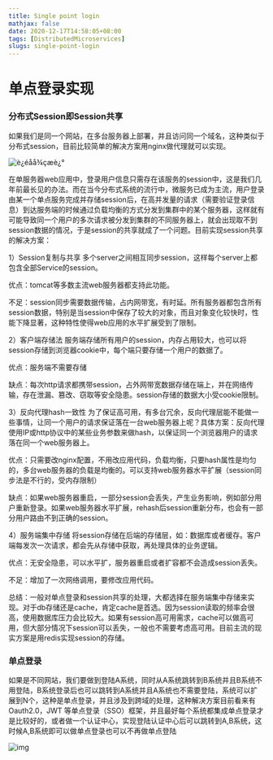```yaml
---
title: Single point login
mathjax: false
date: 2020-12-17T14:58:05+08:00
tags: [DistributedMicroservices]
slugs: single-point-login
---
```


# 单点登录实现

### 分布式Session即Session共享

如果我们是同一个网站，在多台服务器上部署，并且访问同一个域名，这种类似于分布式session，目前比较简单的解决方案用nginx做代理就可以实现。

![è¿éåå¾çæè¿°](https://cdn.kayleh.top/gh/kayleh/cdn2/单点登录实现/20180517164650663.png)



在单服务器web应用中，登录用户信息只需存在该服务的session中，这是我们几年前最长见的办法。而在当今分布式系统的流行中，微服务已成为主流，用户登录由某一个单点服务完成并存储session后，在高并发量的请求（需要验证登录信息）到达服务端的时候通过负载均衡的方式分发到集群中的某个服务器，这样就有可能导致同一个用户的多次请求被分发到集群的不同服务器上，就会出现取不到session数据的情况，于是session的共享就成了一个问题。目前实现session共享的解决方案：



1）Session复制与共享 多个server之间相互同步session，这样每个server上都包含全部Service的session。

优点：tomcat等多数主流web服务器都支持此功能。

不足：session同步需要数据传输，占内网带宽，有时延。所有服务器都包含所有session数据，特别是当session中保存了较大的对象，而且对象变化较快时，性能下降显著，这种特性使得web应用的水平扩展受到了限制。

2）客户端存储法 服务端存储所有用户的session，内存占用较大，也可以将session存储到浏览器cookie中，每个端只要存储一个用户的数据了。

优点：服务端不需要存储

缺点：每次http请求都携带session，占外网带宽数据存储在端上，并在网络传输，存在泄漏、篡改、窃取等安全隐患。session存储的数据大小受cookie限制。



3）反向代理hash一致性  为了保证高可用，有多台冗余，反向代理层能不能做一些事情，让同一个用户的请求保证落在一台web服务器上呢？具体方案：反向代理使用IP或http协议中的某些业务参数来做hash，以保证同一个浏览器用户的请求落在同一个web服务器上。

优点：只需要改nginx配置，不用改应用代码，负载均衡，只要hash属性是均匀的，多台web服务器的负载是均衡的。可以支持web服务器水平扩展（session同步法是不行的，受内存限制）

缺点：如果web服务器重启，一部分session会丢失，产生业务影响，例如部分用户重新登录。如果web服务器水平扩展，rehash后session重新分布，也会有一部分用户路由不到正确的session。

4）服务端集中存储 将session存储在后端的存储层，如：数据库或者缓存。客户端每发次一次请求，都会先从存储中获取，再处理具体的业务逻辑。

优点：无安全隐患，可以水平扩，服务器重启或者扩容都不会造成session丢失。

不足：增加了一次网络调用，要修改应用代码。

总结：一般对单点登录和session共享的处理，大都选择在服务端集中存储来实现。对于db存储还是cache，肯定cache是首选。因为session读取的频率会很高，使用数据库压力会比较大。如果有session高可用需求，cache可以做高可用，但大部分情况下session可以丢失，一般也不需要考虑高可用。目前主流的现实方案是用redis实现session的存储。

### 单点登录

如果是不同网站，我们要做到登陆A系统，同时从A系统跳转到B系统并且B系统不用登陆，B系统登录后也可以跳转到A系统并且A系统也不需要登陆，系统可以扩展到N个，这种是单点登录，并且涉及到跨域的处理，这种解决方案目前看来有Oauth2.0，JWT 等单点登录（SSO）框架，并且最好每个系统都集成单点登录才是比较好的，或者做一个认证中心，实现登陆认证中心后可以跳转到A,B系统，这时候A,B系统即可以做单点登录也可以不再做单点登陆

![img](https://cdn.kayleh.top/gh/kayleh/cdn2/单点登录实现/20180302091422572.png)

 
